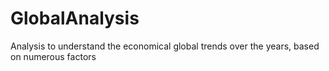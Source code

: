 # GlobalAnalysis
Analysis to understand the economical global trends over the years, based on numerous factors
